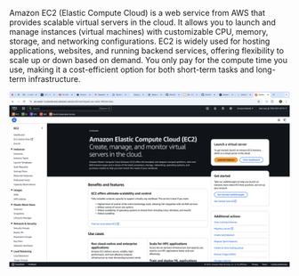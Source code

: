 Amazon EC2 (Elastic Compute Cloud) is a web service from AWS that provides scalable virtual servers
in the cloud. 
It allows you to launch and manage instances (virtual machines) with customizable CPU, memory,
storage, and networking configurations. 
EC2 is widely used for hosting applications, websites, and running backend services, 
offering flexibility to scale up or down based on demand. 
You only pay for the compute time you use, making it a cost-efficient option for both 
short-term tasks and long-term infrastructure.

![](/resources/images/ec2.png)
